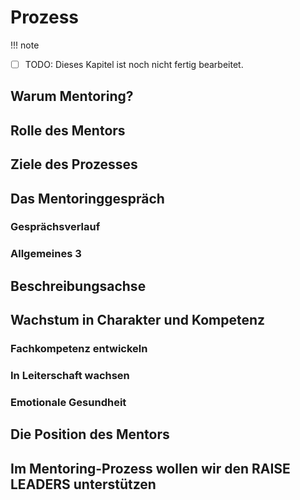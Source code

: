 # Prozess

!!! note

   - [ ] TODO: Dieses Kapitel ist noch nicht fertig bearbeitet.

## Warum Mentoring?
## Rolle des Mentors
## Ziele des Prozesses
## Das Mentoringgespräch
### Gesprächsverlauf
### Allgemeines 3
## Beschreibungsachse
## Wachstum in Charakter und Kompetenz
### Fachkompetenz entwickeln
### In Leiterschaft wachsen
### Emotionale Gesundheit
## Die Position des Mentors
## Im Mentoring-Prozess wollen wir den RAISE LEADERS unterstützen